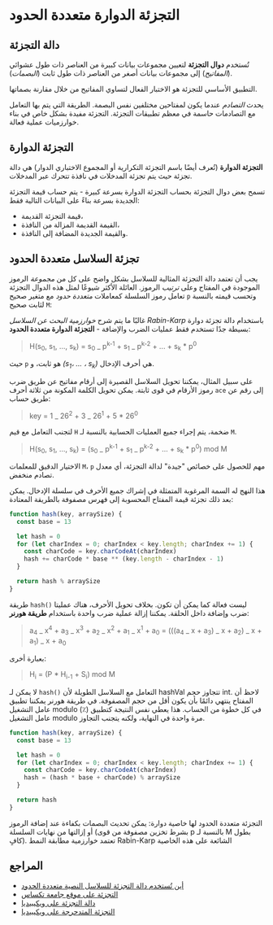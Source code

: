 # التجزئة الدوارة متعددة الحدود

## دالة التجزئة

تُستخدم **دوال التجزئة** لتعيين مجموعات بيانات كبيرة من العناصر ذات طول عشوائي (_المفاتيح_) إلى مجموعات بيانات أصغر من العناصر ذات طول ثابت (_البصمات_).

التطبيق الأساسي للتجزئة هو الاختبار الفعال لتساوي المفاتيح من خلال مقارنة بصماتها.

يحدث _التصادم_ عندما يكون لمفتاحين مختلفين نفس البصمة. الطريقة التي يتم بها التعامل مع التصادمات حاسمة في معظم تطبيقات التجزئة. التجزئة مفيدة بشكل خاص في بناء خوارزميات عملية فعالة.

## التجزئة الدوارة

**التجزئة الدوارة** (تُعرف أيضًا باسم التجزئة التكرارية أو المجموع الاختباري الدوار) هي دالة تجزئة حيث يتم تجزئة المدخلات في نافذة تتحرك عبر المدخلات.

تسمح بعض دوال التجزئة بحساب التجزئة الدوارة بسرعة كبيرة - يتم حساب قيمة التجزئة الجديدة بسرعة بناءً على البيانات التالية فقط:

- قيمة التجزئة القديمة،
- القيمة القديمة المزالة من النافذة،
- والقيمة الجديدة المضافة إلى النافذة.

## تجزئة السلاسل متعددة الحدود

يجب أن تعتمد دالة التجزئة المثالية للسلاسل بشكل واضح على كل من _مجموعة_ الرموز الموجودة في المفتاح وعلى _ترتيب_ الرموز. العائلة الأكثر شيوعًا لمثل هذه الدوال التجزئة تعامل رموز السلسلة كمعاملات _متعددة حدود_ مع متغير صحيح `p` وتحسب قيمته بالنسبة لثابت صحيح `M`:

غالبًا ما يتم شرح _خوارزمية البحث عن السلاسل Rabin-Karp_ باستخدام دالة تجزئة دوارة بسيطة جدًا تستخدم فقط عمليات الضرب والإضافة - **التجزئة الدوارة متعددة الحدود**:

> H(s<sub>0</sub>, s<sub>1</sub>, ..., s<sub>k</sub>) = s<sub>0</sub> _ p<sup>k-1</sup> + s<sub>1</sub> _ p<sup>k-2</sup> + ... + s<sub>k</sub> \* p<sup>0</sup>

حيث `p` هو ثابت، و _(s<sub>1</sub>، ... ، s<sub>k</sub>)_ هي أحرف الإدخال.

على سبيل المثال، يمكننا تحويل السلاسل القصيرة إلى أرقام مفاتيح عن طريق ضرب رموز الأرقام في قوى ثابتة. يمكن تحويل الكلمة المكونة من ثلاثة أحرف `ace` إلى رقم عن طريق حساب:

> key = 1 _ 26<sup>2</sup> + 3 _ 26<sup>1</sup> + 5 \* 26<sup>0</sup>

لتجنب التعامل مع قيم `H` ضخمة، يتم إجراء جميع العمليات الحسابية بالنسبة لـ `M`.

> H(s<sub>0</sub>, s<sub>1</sub>, ..., s<sub>k</sub>) = (s<sub>0</sub> _ p<sup>k-1</sup> + s<sub>1</sub> _ p<sup>k-2</sup> + ... + s<sub>k</sub> \* p<sup>0</sup>) mod M

الاختيار الدقيق للمعلمات `M`، `p` مهم للحصول على خصائص "جيدة" لدالة التجزئة، أي معدل تصادم منخفض.

هذا النهج له السمة المرغوبة المتمثلة في إشراك جميع الأحرف في سلسلة الإدخال. يمكن بعد ذلك تجزئة قيمة المفتاح المحسوبة إلى فهرس مصفوفة بالطريقة المعتادة:

```javascript
function hash(key, arraySize) {
  const base = 13

  let hash = 0
  for (let charIndex = 0; charIndex < key.length; charIndex += 1) {
    const charCode = key.charCodeAt(charIndex)
    hash += charCode * base ** (key.length - charIndex - 1)
  }

  return hash % arraySize
}
```

طريقة `hash()` ليست فعالة كما يمكن أن تكون. بخلاف تحويل الأحرف، هناك عمليتا ضرب وإضافة داخل الحلقة. يمكننا إزالة عملية ضرب واحدة باستخدام **طريقة هورنر**:

> a<sub>4</sub> _ x<sup>4</sup> + a<sub>3</sub> _ x<sup>3</sup> + a<sub>2</sub> _ x<sup>2</sup> + a<sub>1</sub> _ x<sup>1</sup> + a<sub>0</sub> = (((a<sub>4</sub> _ x + a<sub>3</sub>) _ x + a<sub>2</sub>) _ x + a<sub>1</sub>) _ x + a<sub>0</sub>

بعبارة أخرى:

> H<sub>i</sub> = (P \* H<sub>i-1</sub> + S<sub>i</sub>) mod M

لا يمكن لـ `hash()` التعامل مع السلاسل الطويلة لأن hashVal تتجاوز حجم int. لاحظ أن المفتاح ينتهي دائمًا بأن يكون أقل من حجم المصفوفة. في طريقة هورنر يمكننا تطبيق عامل التشغيل modulo (٪) في كل خطوة من الحساب. هذا يعطي نفس النتيجة كتطبيق عامل التشغيل modulo مرة واحدة في النهاية، ولكنه يتجنب التجاوز.

```javascript
function hash(key, arraySize) {
  const base = 13

  let hash = 0
  for (let charIndex = 0; charIndex < key.length; charIndex += 1) {
    const charCode = key.charCodeAt(charIndex)
    hash = (hash * base + charCode) % arraySize
  }

  return hash
}
```

التجزئة متعددة الحدود لها خاصية دوارة: يمكن تحديث البصمات بكفاءة عند إضافة الرموز أو إزالتها من نهايات السلسلة (بشرط تخزين مصفوفة من قوى p بالنسبة لـ M بطول كافٍ). تعتمد خوارزمية مطابقة النمط Rabin-Karp الشائعة على هذه الخاصية

## المراجع

- [أين تُستخدم دالة التجزئة للسلاسل النصية متعددة الحدود](https://www.mii.lt/olympiads_in_informatics/pdf/INFOL119.pdf)
- [التجزئة على موقع جامعة تكساس](https://www.cs.utexas.edu/~mitra/csSpring2017/cs313/lectures/hash.html)
- [دالة التجزئة على ويكيبيديا](https://en.wikipedia.org/wiki/Hash_function)
- [التجزئة المتدحرجة على ويكيبيديا](https://en.wikipedia.org/wiki/Rolling_hash)
